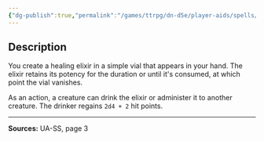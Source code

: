 ```yaml
---
{"dg-publish":true,"permalink":"/games/ttrpg/dn-d5e/player-aids/spells/level-1/healing-elixir-ua/","tags":["TTRPG/DND/5e","verbal","somatic","material"]}
---
```



## Description
You create a healing elixir in a simple vial that appears in your hand.
The elixir retains its potency for the duration or until it's consumed, at which point the vial vanishes.

As an action, a creature can drink the elixir or administer it to another creature.
The drinker regains `2d4 + 2` hit points.

---

**Sources:** UA-SS, page 3
